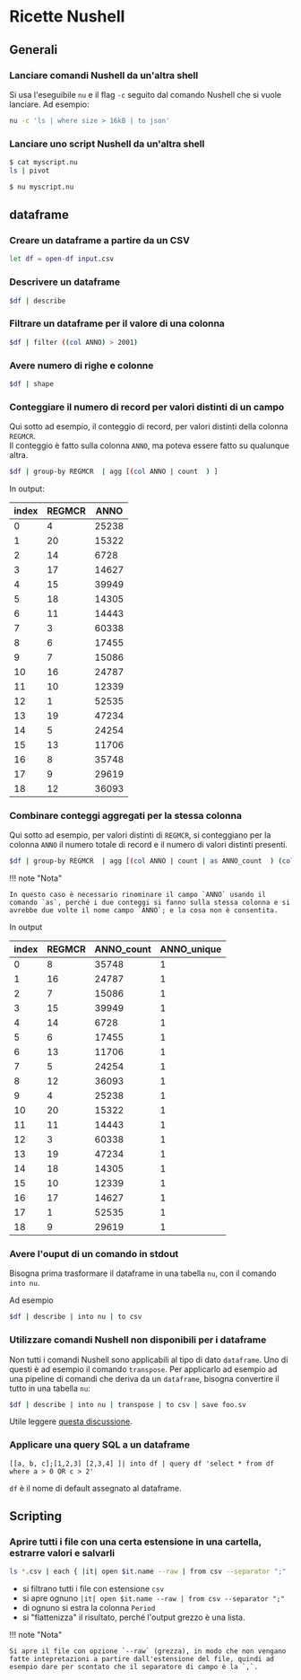 # Ricette Nushell

## Generali

### Lanciare comandi Nushell da un'altra shell

Si usa l'eseguibile `nu` e il flag `-c` seguito dal comando Nushell che si vuole lanciare. Ad esempio:

```bash
nu -c 'ls | where size > 16kB | to json'
```
### Lanciare uno script Nushell da un'altra shell

```bash
$ cat myscript.nu
ls | pivot

$ nu myscript.nu
```

## dataframe

### Creare un dataframe a partire da un CSV

```bash
let df = open-df input.csv
```

### Descrivere un dataframe

```bash
$df | describe
```

### Filtrare un dataframe per il valore di una colonna

```bash
$df | filter ((col ANNO) > 2001)
```

### Avere numero di righe e colonne

```bash
$df | shape
```

### Conteggiare il numero di record per valori distinti di un campo

Qui sotto ad esempio, il conteggio di record, per valori distinti della colonna `REGMCR`.<br>
Il conteggio è fatto sulla colonna `ANNO`, ma poteva essere fatto su qualunque altra.

```bash
$df | group-by REGMCR  | agg [(col ANNO | count  ) ]
```

In output:

|index|REGMCR|ANNO|
|-|-|-|
|0|4|25238|
|1|20|15322|
|2|14|6728|
|3|17|14627|
|4|15|39949|
|5|18|14305|
|6|11|14443|
|7|3|60338|
|8|6|17455|
|9|7|15086|
|10|16|24787|
|11|10|12339|
|12|1|52535|
|13|19|47234|
|14|5|24254|
|15|13|11706|
|16|8|35748|
|17|9|29619|
|18|12|36093|

### Combinare conteggi aggregati per la stessa colonna

Qui sotto ad esempio, per valori distinti di `REGMCR`, si conteggiano per la colonna `ANNO` il numero totale di record e il numero di valori distinti presenti.

```bash
$df | group-by REGMCR  | agg [(col ANNO | count | as ANNO_count  ) (col ANNO | n-unique | as ANNO_unique)] | into nu
```

!!! note "Nota"

    In questo caso è necessario rinominare il campo `ANNO` usando il comando `as`, perché i due conteggi si fanno sulla stessa colonna e si avrebbe due volte il nome campo `ANNO`; e la cosa non è consentita.

In output


|index|REGMCR|ANNO_count|ANNO_unique|
|-|-|-|-|
|0|8|35748|1|
|1|16|24787|1|
|2|7|15086|1|
|3|15|39949|1|
|4|14|6728|1|
|5|6|17455|1|
|6|13|11706|1|
|7|5|24254|1|
|8|12|36093|1|
|9|4|25238|1|
|10|20|15322|1|
|11|11|14443|1|
|12|3|60338|1|
|13|19|47234|1|
|14|18|14305|1|
|15|10|12339|1|
|16|17|14627|1|
|17|1|52535|1|
|18|9|29619|1|


### Avere l'ouput di un comando in stdout

Bisogna prima trasformare il dataframe in una tabella `nu`, con il comando `into nu`.

Ad esempio

```bash
$df | describe | into nu | to csv
```

### Utilizzare comandi Nushell non disponibili per i dataframe

Non tutti i comandi Nushell sono applicabili al tipo di dato `dataframe`. Uno di questi è ad esempio il comando `transpose`. Per applicarlo ad esempio ad una pipeline di comandi che deriva da un `dataframe`, bisogna convertire il tutto in una tabella `nu`:


```bash
$df | describe | into nu | transpose | to csv | save foo.sv
```

Utile leggere [questa discussione](https://github.com/nushell/nushell/discussions/7016#discussioncomment-4064367).

### Applicare una query SQL a un dataframe

```
[[a, b, c];[1,2,3] [2,3,4] ]| into df | query df 'select * from df where a > 0 OR c > 2'
```

`df` è il nome di default assegnato al dataframe.

## Scripting

### Aprire tutti i file con una certa estensione in una cartella, estrarre valori e salvarli


```bash
ls *.csv | each { |it| open $it.name --raw | from csv --separator ";" | get Period } | flatten
```

- si filtrano tutti i file con estensione `csv`
- si apre ognuno `|it| open $it.name --raw | from csv --separator ";"`
- di ognuno si estra la colonna `Period`
- si "flattenizza" il risultato, perché l'output grezzo è una lista.

!!! note "Nota"

    Si apre il file con opzione `--raw` (grezza), in modo che non vengano fatte intepretazioni a partire dall'estensione del file, quindi ad esempio dare per scontato che il separatore di campo è la `,`.
